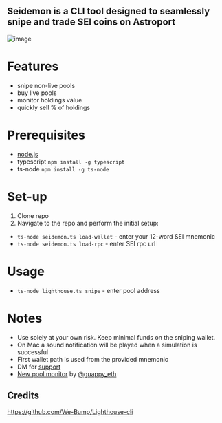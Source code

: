  ## Seidemon is a CLI tool designed to seamlessly snipe and trade SEI coins on Astroport 

![image](https://github.com/0xpeppermint/seidemon/assets/162825807/e29fc709-5fe8-4853-8e7f-48fefce6a17c)

# Features
- snipe non-live pools
- buy live pools
- monitor holdings value
- quickly sell % of holdings




# Prerequisites
- [node.js](https://nodejs.org/en)
- typescript ```npm install -g typescript```
- ts-node ```npm install -g ts-node```


  
# Set-up

1) Clone repo
2) Navigate to the repo and perform the initial setup:

- ```ts-node seidemon.ts load-wallet``` - enter your 12-word SEI mnemonic
- ```ts-node seidemon.ts load-rpc``` - enter SEI rpc url

# Usage 
- ```ts-node lighthouse.ts snipe``` - enter pool address 


# Notes
- Use solely at your own risk. Keep minimal funds on the sniping wallet.
- On Mac a sound notification will be played when a simulation is successful
- First wallet path is used from the provided mnemonic
- DM for [support](https://twitter.com/0xpeppermint)
- [New pool monitor](https://t.me/sei_deploys) by [@guappy_eth](https://twitter.com/guappy_eth)



## Credits 
https://github.com/We-Bump/Lighthouse-cli
